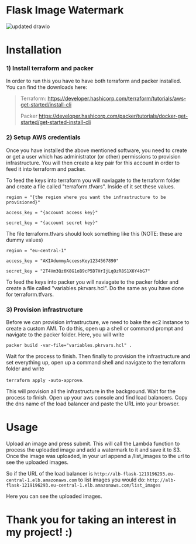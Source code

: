 # Flask Image Watermark
 


![updated drawio](https://github.com/Undeadtaker/Flask-Image-Watermark/assets/61665341/462ae40e-d569-4bc7-99cf-ef4c3a9f7d1f)


# Installation
### 1) Install terraform and packer

In order to run this you have to have both terraform and packer installed. You can find the downloads here:
> Terraform:
> https://developer.hashicorp.com/terraform/tutorials/aws-get-started/install-cli
>
> Packer
> https://developer.hashicorp.com/packer/tutorials/docker-get-started/get-started-install-cli


### 2) Setup AWS credentials

Once you have installed the above mentioned software, you need to create or get a user which has administrator (or other) 
permissions to provision infrastructure. You will then create a key pair for this account in order to feed it into terraform
and packer.

To feed the keys into terraform you will naviagate to the terraform folder and create a file called "terraform.tfvars". Inside of it
set these values.

`region = "{the region where you want the infrastructure to be provisioned}"` 

`access_key = "{account access key}"`

`secret_key = "{account secret key}"` 

The file terraform.tfvars should look something like this (NOTE: these are dummy values)

`region = "eu-central-1"` 

`access_key = "AKIAdummyAccessKey1234567890"` 

`secret_key = "2T4Vm3Qz6K8G1oB9cP5D7HrIjLqOzR8S1X6Y4bG7"` 

To feed the keys into packer you will naviagate to the packer folder and create a file called "variables.pkrvars.hcl". Do the same
as you have done for terraform.tfvars. 

### 3) Provision infrastructure
Before we can provision infrastructure, we need to bake the ec2 instance to create a custom AMI. To do this, open up a shell 
or command prompt and navigate to the packer folder. Here, you will write 

`packer build -var-file="variables.pkrvars.hcl" .` 

Wait for the process to finish. Then finally to provision the infrastructure and set everything up, open up a command shell and navigate to the terraform folder and write 

`terraform apply -auto-approve`. 

This will provision all the infrastructure in the background. Wait for the process to finish. Open up your aws console and find load balancers. 
Copy the dns name of the load balancer and paste the URL into your browser. 

# Usage
Upload an image and press submit. This will call the Lambda function to process the uploaded image and add a watermark to it and save it to S3. 
Once the image was uploaded, in your url append a /list_images to the url to see the uploaded images. 

So if the URL of the load balancer is
`http://alb-flask-1219196293.eu-central-1.elb.amazonaws.com`
to list images you would do:
`http://alb-flask-1219196293.eu-central-1.elb.amazonaws.com/list_images`

Here you can see the uploaded images. 

# Thank you for taking an interest in my project! :) 




